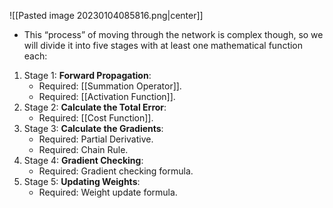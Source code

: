 ![[Pasted image 20230104085816.png|center]]
- This “process” of moving through the network is complex though, so we will divide it into five stages with at least one mathematical function each:
1.  Stage 1: **Forward Propagation**:
	- Required: [[Summation Operator]].
	- Required: [[Activation Function]].
2.  Stage 2: **Calculate the Total Error**:
	- Required: [[Cost Function]].
3.  Stage 3: **Calculate the Gradients**:
	- Required: Partial Derivative.
	- Required: Chain Rule.
4.  Stage 4: **Gradient Checking**:
	- Required: Gradient checking formula.
5.  Stage 5: **Updating Weights**:
	- Required: Weight update formula.